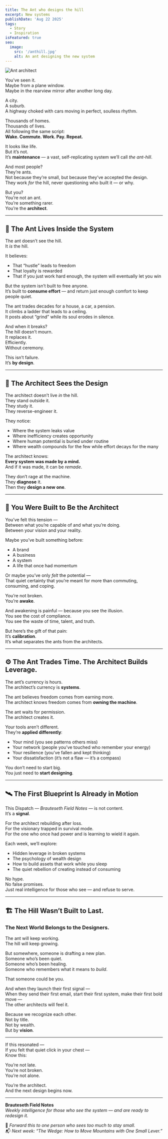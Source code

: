 ```yaml
---
title: The Ant who designs the hill
excerpt: New systems
publishDate: 'Aug 22 2025'
tags:
  - Story
  - Inspiration
isFeatured: true
seo:
  image:
    src: '/anthill.jpg'
    alt: An ant designing the new system
---
```


![Ant architect](/anthill.jpg)

You’ve seen it.  
Maybe from a plane window.  
Maybe in the rearview mirror after another long day.

A city.  
A suburb.  
A highway choked with cars moving in perfect, soulless rhythm.

Thousands of homes.  
Thousands of lives.  
All following the same script:  
**Wake. Commute. Work. Pay. Repeat.**

It looks like life.  
But it’s not.  
It’s **maintenance** — a vast, self-replicating system we’ll call *the ant-hill*.

And most people?  
They’re ants.  
Not because they’re small, but because they’ve accepted the design.  
They work *for* the hill, never questioning who built it — or why.

But you?  
You’re not an ant.  
You’re something rarer.  
You’re the **architect**.

---

## 🐜 The Ant Lives Inside the System

The ant doesn’t see the hill.  
It *is* the hill.

It believes:

- That “hustle” leads to freedom  
- That loyalty is rewarded  
- That if you just work hard enough, the system will eventually let you win

But the system isn’t built to free anyone.  
It’s built to **consume effort** — and return just enough comfort to keep people quiet.

The ant trades decades for a house, a car, a pension.  
It climbs a ladder that leads to a ceiling.  
It posts about “grind” while its soul erodes in silence.

And when it breaks?  
The hill doesn’t mourn.  
It replaces it.  
Efficiently.  
Without ceremony.

This isn’t failure.  
It’s **by design**.

---

## 🧠 The Architect Sees the Design

The architect doesn’t live *in* the hill.  
They stand outside it.  
They study it.  
They reverse-engineer it.

They notice:

- Where the system leaks value  
- Where inefficiency creates opportunity  
- Where human potential is buried under routine  
- Where wealth compounds for the few while effort decays for the many

The architect knows:  
**Every system was made by a mind.**  
And if it was made, it can be *remade*.

They don’t rage at the machine.  
They **diagnose** it.  
Then they **design a new one**.

---

## 🧭 You Were Built to Be the Architect

You’ve felt this tension —  
Between what you’re capable of and what you’re doing.  
Between your vision and your reality.

Maybe you’ve built something before:

- A brand  
- A business  
- A system  
- A life that once had momentum

Or maybe you’ve only *felt* the potential —  
That quiet certainty that you’re meant for more than commuting, consuming, and coping.

You’re not broken.  
You’re **awake**.

And awakening is painful — because you see the illusion.  
You see the cost of compliance.  
You see the waste of time, talent, and truth.

But here’s the gift of that pain:  
It’s **calibration**.  
It’s what separates the ants from the architects.

---

## ⚙️ The Ant Trades Time. The Architect Builds Leverage.

The ant’s currency is hours.  
The architect’s currency is **systems**.

The ant believes freedom comes from earning more.  
The architect knows freedom comes from **owning the machine**.

The ant waits for permission.  
The architect creates it.

Your tools aren’t different.  
They’re **applied differently**:

- Your mind (you see patterns others miss)  
- Your network (people you’ve touched who remember your energy)  
- Your resilience (you’ve fallen and kept thinking)  
- Your dissatisfaction (it’s not a flaw — it’s a compass)

You don’t need to start big.  
You just need to **start designing**.

---

## 🛰 The First Blueprint Is Already in Motion

This Dispatch — *Brauteseth Field Notes* — is not content.  
It’s a **signal**.

For the architect rebuilding after loss.  
For the visionary trapped in survival mode.  
For the one who once had power and is learning to wield it again.

Each week, we’ll explore:

- Hidden leverage in broken systems  
- The psychology of wealth design  
- How to build assets that work while you sleep  
- The quiet rebellion of creating instead of consuming

No hype.  
No false promises.  
Just real intelligence for those who see — and refuse to serve.

---

## 🏗 The Hill Wasn’t Built to Last.  
### The Next World Belongs to the Designers.

The ant will keep working.  
The hill will keep growing.

But somewhere, someone is drafting a new plan.  
Someone who’s been quiet.  
Someone who’s been healing.  
Someone who remembers what it means to *build*.

That someone could be you.

And when they launch their first signal —  
When they send their first email, start their first system, make their first bold move —  
The other architects will feel it.

Because we recognize each other.  
Not by title.  
Not by wealth.  
But by **vision**.

---

If this resonated —  
If you felt that quiet click in your chest —  
Know this:

You’re not late.  
You’re not broken.  
You’re not alone.

You’re the architect.  
And the next design begins now.

---

**Brauteseth Field Notes**  
*Weekly intelligence for those who see the system — and are ready to redesign it.*

📩 *Forward this to one person who sees too much to stay small.*  
📬 *Next week: “The Wedge: How to Move Mountains with One Small Lever.”*
